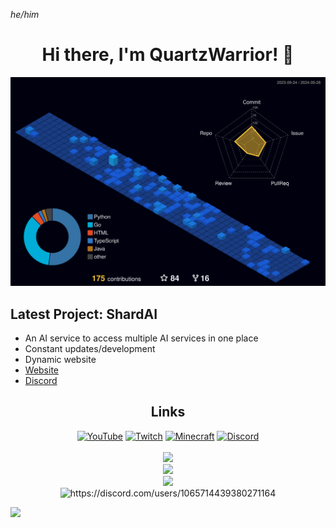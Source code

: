 <i>he/him</i>

<div align="center">
  <h1>Hi there, I'm QuartzWarrior! 👋</h1>
</div>

<div align="center">
  <img alt="profile-view" src="./profile-3d-contrib/profile-night-view.svg"/>
</div>

## Latest Project: ShardAI

- An AI service to access multiple AI services in one place
- Constant updates/development
- Dynamic website
- [Website](https://shard-ai.xyz)
- [Discord](https://discord.shard-ai.xyz)

<!-- ## ~~New Projects: Slope & CookieClicker for GameFinder.ga~~

- ~~Currently working on a new Discord bot (DM me for name ideas)~~
- ~~Interested in collaborating on Python Discord bots~~
- ~~Ask me about free Discord bot hosting~~
- ~~Fun Fact: My bot, Minecraft Status, is in 1035 servers!~~ -->

<div align="center">
  <h2>Links</h2>
  <a href="https://www.youtube.com/channel/UCvnZf6ubXmuYe7RMtmffWHw"><img src="https://www.youtube.com/s/desktop/a2ac178f/img/favicon.ico" width="32" height="32" alt="YouTube"></a>
  <a href="https://www.twitch.tv/quartzwarior"><img src="https://static.twitchcdn.net/assets/favicon-32-e29e246c157142c94346.png" width="32" height="32" alt="Twitch"></a>
  <!--<a href="https://osu.ppy.sh/users/"><img src="https://osu.ppy.sh/favicon-32x32.png" width="32" height="32" alt="osu!"></a>-->
  <a href="https://mine.ly/QuartzWarrior"><img src="https://crafatar.com/renders/head/99d18d7874cd4652b2fe6aed2f805610?overlay" width="32" height="32" alt="Minecraft"></a>
  <a href="https://discord.gg/D9uKWv2ec9"><img src="https://discord.com/assets/847541504914fd33810e70a0ea73177e.ico" width="32" height="32" alt="Discord"></a>
</div>
<br>
<div align="center">
  <img src="https://komarev.com/ghpvc/?username=QuartzWarrior&style=for-the-badge&label=VIEWS"/><br>
</div>

<div align="center">
<img src="https://github-profile-trophy.vercel.app/?username=QuartzWarrior&theme=monokai"/>
</div>

<div align="center">
  <img src="https://readme-github-stats.vercel.app/api?username=QuartzWarrior&theme=monokai&show_icons=true&count_private=true&title_color=257076&icon_color=257076&show_owner=true"/>
</div>
<div align="center">
  <img src="https://lanyard-profile-readme.vercel.app/api/1065714439380271164" alt="https://discord.com/users/1065714439380271164" />
</div>

<!-- 
 **QuartzWarrior/QuartzWarrior** is a ✨ _special_ ✨ repository because its `README.md` (this file) appears on your GitHub profile.

Here are some ideas to get you started:

- 🔭 I’m currently working on ...
- 🌱 I’m currently learning ...
- 👯 I’m looking to collaborate on ...
- 🤔 I’m looking for help with ...
- 💬 Ask me about ...
- 📫 How to reach me: ...
- 😄 Pronouns: ...
- ⚡ Fun fact: ...
-->
![](https://hit.yhype.me/github/profile?user_id=74436633)
